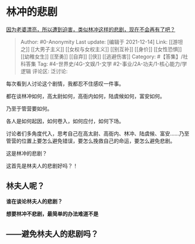 # 林冲的悲剧
[因为老婆漂亮，所以遭到迫害，类似林冲这样的悲剧，现在不会再有了吧？](https://www.zhihu.com/question/355960957/answer/2269012543)

> Author: #0-Anonymity
> Last update: [编辑于 2021-12-14]
> Link: [[游坦之]] [[大男子主义]] [[女权与女权主义]] [[别互补]] [[身价]] [[女性恐惧]] [[幼稚女生]] [[至勇]] [[自弃]] [[侠]] [[逃避伤害]]
> Category: #【答集】/社科答集
> Tag: #4-世界史/4G-文娱/1-文学 #2-事业/2A-功夫/1-核心能力/学逻辑
> 评论区:
> 泛讨论:

每次看到人讨论这个剧情，我都忍不住感叹一件事。

都在谈林冲如何，高太尉如何，高衙内如何，陆虞候如何，富安如何。

乃至于管营要如何。

各人是如何起因，如何卷入，如何应付，如何下场。

讨论者们多角度代入，思考自己在高太尉、高衙内、林冲、陆虞候、富安……乃至管营的位置上要怎么避免错误，要怎么挽救自己的命运，要怎么避免悲剧。

这是林冲的悲剧？

这首先是林夫人的悲剧好吗？！

## 林夫人呢？

**谁在谈论林夫人的悲剧？**

**想要林冲不悲剧，最简单的办法难道不是**

## **——避免林夫人的悲剧吗？**
